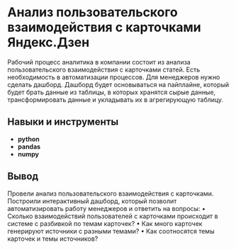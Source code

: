 # Анализ пользовательского взаимодействия с карточками Яндекс.Дзен

Рабочий процесс аналитика в компании состоит из  анализа пользовательского взаимодействия с карточками статей.
Есть необходимость в автоматизации процессов. Для менеджеров нужно сделать дашборд.
Дашборд будет основываться на пайплайне, который будет брать данные из таблицы, в которых хранятся сырые данные, трансформировать данные и укладывать их в агрегирующую таблицу.




## Навыки и инструменты

- **python**
- **pandas**
- **numpy**

## Вывод

 Провели анализ пользовательского взаимодействия с карточками. Построили интерактивный дашборд, который позволит автоматизировать работу менеджеров и ответить на вопросы:
• Сколько взаимодействий пользователей с карточками происходит в системе с разбивкой по темам карточек?
• Как много карточек генерируют источники с разными темами?
• Как соотносятся темы карточек и темы источников?

